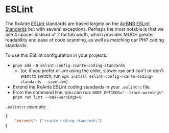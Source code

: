 # ESLint

The RxAnte [ESLint](https://eslint.org) standards are based largely on the [AirBNB ESLint Standards](https://github.com/airbnb/javascript/tree/master/packages/eslint-config-airbnb) but with several exceptions. Perhaps the most notable is that we use 4 spaces instead of 2 for tab width, which provides MUCH greater readability and ease of code scanning, as well as matching our PHP coding standards.

To use this ESLint configuration in your projects:

- `pnpm add -D eslint-config-rxante-coding-standards`
    - (or, if you prefer or are using the older, slower `npm` and can't or don't want to switch, run `npm install eslint-config-rxante-coding-standards --save-dev`)
- Extend the RxAnte ESLint coding standards in your `.eslintrc` file.
- From the command line, you can run: `NODE_OPTIONS="--trace-warnings" pnpm run lint --max-warnings=0`

`.eslintrc` example:

```json
{
    "extends": ["rxante-coding-standards"]
}
```
